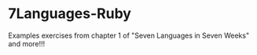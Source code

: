7Languages-Ruby
===============

Examples exercises from chapter 1 of "Seven Languages in Seven Weeks" and more!!!

